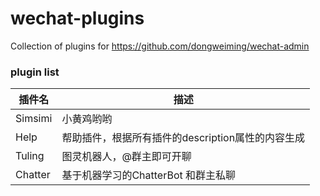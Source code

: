# wechat-plugins
Collection of plugins for  https://github.com/dongweiming/wechat-admin

### plugin list

| 插件名 | 描述 |
| ------| ------ |
| Simsimi | 小黄鸡哟哟 |
| Help | 帮助插件，根据所有插件的description属性的内容生成 |
| Tuling | 图灵机器人，@群主即可开聊 |
| Chatter | 基于机器学习的ChatterBot 和群主私聊 |
